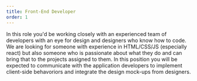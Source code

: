 ```yaml
---
title: Front-End Developer
order: 1
---
```


In this role you'd be working closely with an experienced team of developers with an eye for design and designers who know how to code. We are looking for someone with experience in HTML/CSS/JS (especially react) but also someone who is passionate about what they do and can bring that to the projects assigned to them. In this position you will be expected to communicate with the application developers to implement client-side behavoriors and integrate the design mock-ups from designers.
